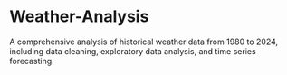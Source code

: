 # Weather-Analysis
A comprehensive analysis of historical weather data from 1980 to 2024, including data cleaning, exploratory data analysis, and time series forecasting.
